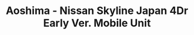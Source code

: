 ---
layout: product
title: "Aoshima - Nissan Skyline  Japan  4Dr  Early Ver.  Mobile Unit"
price: "TBA" 
desc: "N/A"
img_path: "/assets/img/AO44964.jpg"
brand: "N/A"
available: false
special_offer: false
new: false
soon: false
cat: "010000"
subcat: "013700"
subsubcat: "0N/A"
sifra: "AO44964"
popular: false
---